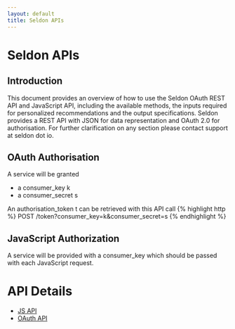 ```yaml
---
layout: default
title: Seldon APIs
---
```


# Seldon APIs

## Introduction
This document provides an overview of how to use the Seldon OAuth REST API and JavaScript API, including the available methods, the inputs required for personalized recommendations and the output specifications. Seldon provides a REST API with JSON for data representation and OAuth 2.0 for authorisation. For further clarification on any section please contact support at seldon dot io.

## OAuth Authorisation

A service will be granted

* a consumer_key k
* a consumer_secret s

An authorisation_token t can be retrieved with this API call
{% highlight http %}
POST     /token?consumer_key=k&consumer_secret=s
{% endhighlight %}

## JavaScript Authorization

A service will be provided with a consumer_key which should be passed with each JavaScript request.


# API Details

* [JS API](api-javascript.html)
* [OAuth API](api-oauth.html)

